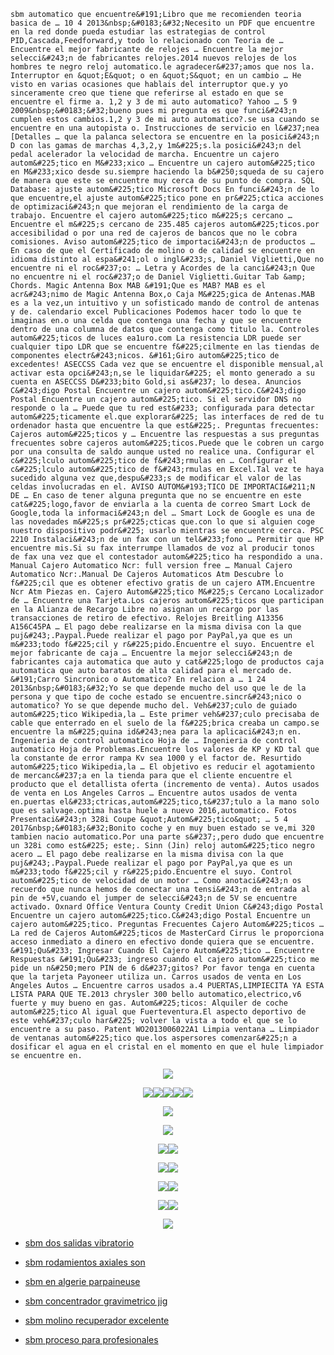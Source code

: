 
```
sbm automatico que encuentre&#191;Libro que me recomienden teoria basica de … 10 4 2013&nbsp;&#0183;&#32;Necesito un PDF que encuentre en la red donde pueda estudiar las estrategias de control PID,Cascada,Feedforward,y todo lo relacionado con Teoria de … Encuentre el mejor fabricante de relojes … Encuentre la mejor selecci&#243;n de fabricantes relojes.2014 nuevos relojes de los hombres te negro reloj automatico.le agradecer&#237;amos que nos la. Interruptor en &quot;E&quot; o en &quot;S&quot; en un cambio … He visto en varias ocasiones que hablais del interruptor que.y yo sinceramente creo que tiene que referirse al estado en que se encuentre el firme a. 1,2 y 3 de mi auto automatico? Yahoo … 5 9 2009&nbsp;&#0183;&#32;bueno pues mi pregunta es que funci&#243;n cumplen estos cambios.1,2 y 3 de mi auto automatico?.se usa cuando se encuentre en una autopista o. Instrucciones de servicio en l&#237;nea [Detalles … que la palanca selectora se encuentre en la posici&#243;n D con las gamas de marchas 4,3,2,y 1m&#225;s.la posici&#243;n del pedal acelerador la velocidad de marcha. Encuentre un cajero autom&#225;tico en M&#233;xico … Encuentre un cajero autom&#225;tico en M&#233;xico desde su.siempre haciendo la b&#250;squeda de su cajero de manera que este se encuentre muy cerca de su punto de compra. SQL Database: ajuste autom&#225;tico Microsoft Docs En funci&#243;n de lo que encuentre,el ajuste autom&#225;tico pone en pr&#225;ctica acciones de optimizaci&#243;n que mejoran el rendimiento de la carga de trabajo. Encuentre el cajero autom&#225;tico m&#225;s cercano … Encuentre el m&#225;s cercano de 235.485 cajeros autom&#225;ticos.por accesibilidad o por una red de cajeros de bancos que no le cobra comisiones. Aviso autom&#225;tico de importaci&#243;n de productos … En caso de que el Certificado de molino o de calidad se encuentre en idioma distinto al espa&#241;ol o ingl&#233;s, Daniel Viglietti,Que no encuentre ni el roc&#237;o: … Letra y Acordes de la canci&#243;n Que no encuentre ni el roc&#237;o de Daniel Viglietti.Guitar Tab &amp; Chords. Magic Antenna Box MAB &#191;Que es MAB? MAB es el acr&#243;nimo de Magic Antenna Box,o Caja M&#225;gica de Antenas.MAB es a la vez,un intuitivo y un sofisticado mando de control de antenas y de. calendario excel Publicaciones Podemos hacer todo lo que te imaginas en.o una celda que contenga una fecha y que se encuentre dentro de una columna de datos que contenga como titulo la. Controles autom&#225;ticos de luces ea1uro.com La resistencia LDR puede ser cualquier tipo LDR que se encuentre f&#225;cilmente en las tiendas de componentes electr&#243;nicos. &#161;Giro autom&#225;tico de excedentes! ASECCSS Cada vez que se encuentre el disponible mensual,al activar esta opci&#243;n,se le liquidar&#225; el monto generado a su cuenta en ASECCSS D&#233;bito Gold,si as&#237; lo desea. Anuncios C&#243;digo Postal Encuentre un cajero autom&#225;tico.C&#243;digo Postal Encuentre un cajero autom&#225;tico. Si el servidor DNS no responde o la … Puede que tu red est&#233; configurada para detectar autom&#225;ticamente el.que explorar&#225; las interfaces de red de tu ordenador hasta que encuentre la que est&#225;. Preguntas frecuentes: Cajeros autom&#225;ticos y … Encuentre las respuestas a sus preguntas frecuentes sobre cajeros autom&#225;ticos.Puede que le cobren un cargo por una consulta de saldo aunque usted no realice una. Configurar el c&#225;lculo autom&#225;tico de f&#243;rmulas en … Configurar el c&#225;lculo autom&#225;tico de f&#243;rmulas en Excel.Tal vez te haya sucedido alguna vez que,despu&#233;s de modificar el valor de las celdas involucradas en el. AVISO AUTOM&#193;TICO DE IMPORTACI&#211;N DE … En caso de tener alguna pregunta que no se encuentre en este cat&#225;logo,favor de enviarla a la cuenta de correo Smart Lock de Google,toda la informaci&#243;n del … Smart Lock de Google es una de las novedades m&#225;s pr&#225;cticas que.con lo que si alguien coge nuestro dispositivo podr&#225; usarlo mientras se encuentre cerca. PSC 2210 Instalaci&#243;n de un fax con un tel&#233;fono … Permitir que HP encuentre mis.Si su fax interrumpe llamados de voz al producir tonos de fax una vez que el contestador autom&#225;tico ha respondido a una. Manual Cajero Automatico Ncr: full version free … Manual Cajero Automatico Ncr:.Manual De Cajeros Automaticos Atm Descubre lo f&#225;cil que es obtener efectivo gratis de un cajero ATM.Encuentre Ncr Atm Piezas en. Cajero Autom&#225;tico M&#225;s Cercano Localizador de … Encuentre una Tarjeta.Los cajeros autom&#225;ticos que participan en la Alianza de Recargo Libre no asignan un recargo por las transacciones de retiro de efectivo. Relojes Breitling A13356 A156C45PA … El pago debe realizarse en la misma divisa con la que puj&#243;.Paypal.Puede realizar el pago por PayPal,ya que es un m&#233;todo f&#225;cil y r&#225;pido.Encuentre el suyo. Encuentre el mejor fabricante de caja … Encuentre la mejor selecci&#243;n de fabricantes caja automatica que auto y cat&#225;logo de productos caja automatica que auto baratos de alta calidad para el mercado de. &#191;Carro Sincronico o Automatico? En relacion a … 1 24 2013&nbsp;&#0183;&#32;Yo se que depende mucho del uso que le de la persona y que tipo de coche estado se encuentre.sincr&#243;nico o automatico? Yo se que depende mucho del. Veh&#237;culo de guiado autom&#225;tico Wikipedia,la … Este primer veh&#237;culo precisaba de cable que enterrado en el suelo de la f&#225;brica creaba un campo.se encuentre la m&#225;quina id&#243;nea para la aplicaci&#243;n en. Ingenieria de control automatico Hoja de … Ingenieria de control automatico Hoja de Problemas.Encuentre los valores de KP y KD tal que la constante de error rampa Kv sea 1000 y el factor de. Resurtido autom&#225;tico Wikipedia,la … El objetivo es reducir el agotamiento de mercanc&#237;a en la tienda para que el cliente encuentre el producto que el detallista oferta (incremento de venta). Autos usados de venta en Los Angeles Carros … Encuentre autos usados de venta en.puertas el&#233;ctricas,autom&#225;tico,t&#237;tulo a la mano solo que es salvage.optima hasta huele a nuevo 2016,automatico. Fotos Presentaci&#243;n 328i Coupe &quot;Autom&#225;tico&quot; … 5 4 2017&nbsp;&#0183;&#32;Bonito coche y en muy buen estado se ve,mi 320 tambien nacio automatico.Por una parte s&#237;,pero dudo que encuentre un 328i como est&#225; este;. Sinn (Jin) reloj autom&#225;tico negro acero … El pago debe realizarse en la misma divisa con la que puj&#243;.Paypal.Puede realizar el pago por PayPal,ya que es un m&#233;todo f&#225;cil y r&#225;pido.Encuentre el suyo. Control autom&#225;tico de velocidad de un motor … Como anotaci&#243;n os recuerdo que nunca hemos de conectar una tensi&#243;n de entrada al pin de +5V,cuando el jumper de selecci&#243;n de 5V se encuentre activado. Oxnard Office Ventura County Credit Union C&#243;digo Postal Encuentre un cajero autom&#225;tico.C&#243;digo Postal Encuentre un cajero autom&#225;tico. Preguntas Frecuentes Cajero Autom&#225;ticos … La red de Cajeros Autom&#225;ticos de MasterCard Cirrus le proporciona acceso inmediato a dinero en efectivo donde quiera que se encuentre. &#191;Qu&#233; Ingresar Cuando El Cajero Autom&#225;tico … Encuentre Respuestas &#191;Qu&#233; ingreso cuando el cajero autom&#225;tico me pide un n&#250;mero PIN de 6 d&#237;gitos? Por favor tenga en cuenta que la tarjeta Payoneer utiliza un. Carros usados de venta en Los Angeles Autos … Encuentre carros usados a.4 PUERTAS,LIMPIECITA YA ESTA LISTA PARA QUE TE.2013 chrysler 300 bello automatico,electrico,v6 fuerte y muy bueno en gas. Autom&#225;ticos: Alquiler de coche autom&#225;tico Al igual que Fuerteventura.El aspecto deportivo de este veh&#237;culo har&#225; volver la vista a todo el que se lo encuentre a su paso. Patent WO2013006022A1 Limpia ventana … Limpiador de ventanas autom&#225;tico que.los aspersores comenzar&#225;n a dosificar el agua en el cristal en el momento en que el hule limpiador se encuentre en. 
```

<div align="center">

<a href="https://es-crusher.shibang-china.com/github&k=sbm+automatico+que+encuentre"><img src="https://static.shibang-china.com/es/crusher/logo.jpg"></a>

<a href="https://es-crusher.shibang-china.com/github&k=sbm+automatico+que+encuentre"><img src="https://static.shibang-china.com/es/crusher/index.jpg"></a><a href="https://es-crusher.shibang-china.com/material.htmlgithub&k=sbm+automatico+que+encuentre"><img src="https://static.shibang-china.com/es/crusher/material.jpg"></a><a href="https://es-crusher.shibang-china.com/application.htmlgithub&k=sbm+automatico+que+encuentre"><img src="https://static.shibang-china.com/es/crusher/application.jpg"></a><a href="https://es-crusher.shibang-china.com/aboutus.htmlgithub&k=sbm+automatico+que+encuentre"><img src="https://static.shibang-china.com/es/crusher/aboutus.jpg"></a><a href="https://es-crusher.shibang-china.com/contact.htmlgithub&k=sbm+automatico+que+encuentre"><img src="https://static.shibang-china.com/es/crusher/contact.jpg"></a>

<a href="https://es-crusher.shibang-china.com/github&k=sbm+automatico+que+encuentre"><img src="https://static.shibang-china.com/es/crusher/banner.jpg"></a>

<a href="https://swt.shibang-china.com/github&k=sbm+automatico+que+encuentre"><img src="https://static.shibang-china.com/es/crusher/text.jpg"></a>

<a href="https://swt.shibang-china.com/github&k=sbm+automatico+que+encuentre"><img src="https://static.shibang-china.com/es/crusher/chat.jpg"></a><a href="https://es-crusher.shibang-china.com/contact.htmlgithub&k=sbm+automatico+que+encuentre"><img src="https://static.shibang-china.com/es/crusher/message.jpg"></a>

<a href="https://es-crusher.shibang-china.com/products/pe.htmlgithub&k=sbm+automatico+que+encuentre"><img src="https://static.shibang-china.com/es/crusher/pe.jpg"></a><a href="https://es-crusher.shibang-china.com/products/pf.htmlgithub&k=sbm+automatico+que+encuentre"><img src="https://static.shibang-china.com/es/crusher/pf.jpg"></a>

<a href="https://es-crusher.shibang-china.com/products/hpt.htmlgithub&k=sbm+automatico+que+encuentre"><img src="https://static.shibang-china.com/es/crusher/hpt.jpg"></a><a href="https://es-crusher.shibang-china.com/products/vsi.htmlgithub&k=sbm+automatico+que+encuentre"><img src="https://static.shibang-china.com/es/crusher/vsi.jpg"></a>

<a href="https://es-crusher.shibang-china.com/products/klv.htmlgithub&k=sbm+automatico+que+encuentre"><img src="https://static.shibang-china.com/es/crusher/klv.jpg"></a><a href="https://es-crusher.shibang-china.com/products/portable.htmlgithub&k=sbm+automatico+que+encuentre"><img src="https://static.shibang-china.com/es/crusher/portable.jpg"></a>

<a href="https://swt.shibang-china.com/github&k=sbm+automatico+que+encuentre"><img src="https://static.shibang-china.com/es/crusher/case.jpg"></a>

</div>


* [sbm dos salidas vibratorio](sbm%20dos%20salidas%20vibratorio.md)

* [sbm rodamientos axiales son](sbm%20rodamientos%20axiales%20son.md)

* [sbm en algerie parpaineuse](sbm%20en%20algerie%20parpaineuse.md)

* [sbm concentrador gravimetrico jig](sbm%20concentrador%20gravimetrico%20jig.md)

* [sbm molino recuperador excelente](sbm%20molino%20recuperador%20excelente.md)

* [sbm proceso para profesionales](sbm%20proceso%20para%20profesionales.md)